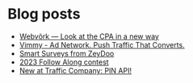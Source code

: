 # Blog posts
<!-- BLOG-POST-LIST:START -->
- [Webvõrk — Look at the CPA in a new way](https://afflift.com/f/threads/webv%C3%B5rk-%E2%80%94-look-at-the-cpa-in-a-new-way.2820/)
- [Vimmy - Ad Network. Push Traffic That Converts.](https://afflift.com/f/threads/vimmy-ad-network-push-traffic-that-converts.5871/)
- [Smart Surveys from ZeyDoo](https://afflift.com/f/threads/smart-surveys-from-zeydoo.10505/)
- [2023 Follow Along contest](https://afflift.com/f/threads/2023-follow-along-contest.10259/)
- [New at Traffic Company: PIN API!](https://afflift.com/f/threads/new-at-traffic-company-pin-api.10362/)
<!-- BLOG-POST-LIST:END -->
